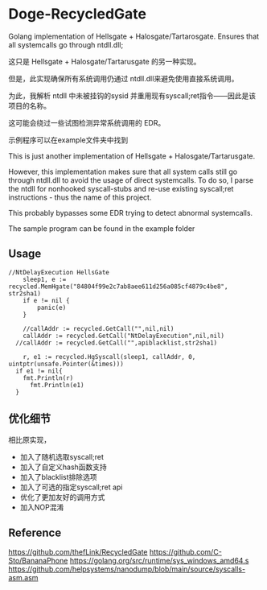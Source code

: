 # Doge-RecycledGate
Golang implementation of Hellsgate + Halosgate/Tartarosgate. Ensures that all systemcalls go through ntdll.dll; 

这只是 Hellsgate + Halosgate/Tartarusgate 的另一种实现。

但是，此实现确保所有系统调用仍通过 ntdll.dll来避免使用直接系统调用。

为此，我解析 ntdll 中未被挂钩的sysid 并重用现有syscall;ret指令——因此是该项目的名称。

这可能会绕过一些试图检测异常系统调用的 EDR。

示例程序可以在example文件夹中找到


This is just another implementation of Hellsgate + Halosgate/Tartarusgate.

However, this implementation makes sure that all system calls still go through ntdll.dll to avoid the usage of direct systemcalls. To do so, I parse the ntdll for nonhooked syscall-stubs and re-use existing syscall;ret instructions - thus the name of this project.

This probably bypasses some EDR trying to detect abnormal systemcalls.

The sample program can be found in the example folder

## Usage
```
//NtDelayExecution HellsGate
	sleep1, e := recycled.MemHgate("84804f99e2c7ab8aee611d256a085cf4879c4be8", str2sha1)
	if e != nil {
		panic(e)
	}

	//callAddr := recycled.GetCall("",nil,nil)
	callAddr := recycled.GetCall("NtDelayExecution",nil,nil)
  //callAddr := recycled.GetCall("",apiblacklist,str2sha1)

	r, e1 := recycled.HgSyscall(sleep1, callAddr, 0, uintptr(unsafe.Pointer(&times)))
  if e1 != nil{
    fmt.Println(r)
	  fmt.Println(e1)
  }
```

## 优化细节
相比原实现，

- 加入了随机选取syscall;ret
- 加入了自定义hash函数支持
- 加入了blacklist排除选项
- 加入了可选的指定syscall;ret api
- 优化了更加友好的调用方式
- 加入NOP混淆


## Reference
https://github.com/thefLink/RecycledGate
https://github.com/C-Sto/BananaPhone
https://golang.org/src/runtime/sys_windows_amd64.s
https://github.com/helpsystems/nanodump/blob/main/source/syscalls-asm.asm


